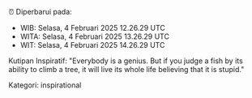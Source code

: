 ⏰ Diperbarui pada:
- WIB: Selasa, 4 Februari 2025 12.26.29 UTC
- WITA: Selasa, 4 Februari 2025 13.26.29 UTC
- WIT: Selasa, 4 Februari 2025 14.26.29 UTC

Kutipan Inspiratif:
"Everybody is a genius. But if you judge a fish by its ability to climb a tree, it will live its whole life believing that it is stupid."


Kategori: inspirational

